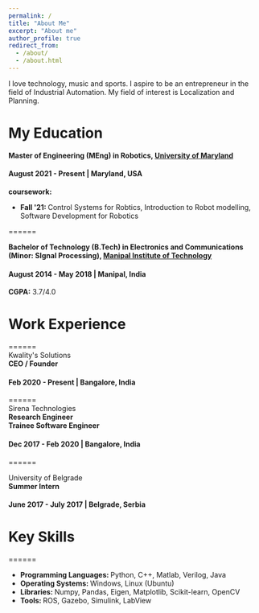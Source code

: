 ```yaml
---
permalink: /
title: "About Me"
excerpt: "About me"
author_profile: true
redirect_from: 
  - /about/
  - /about.html
---
```


I love technology, music and sports. I aspire to be an entrepreneur in the field of Industrial Automation. My field of interest is Localization and Planning. 

# My Education
**Master of Engineering (MEng) in Robotics, [University of Maryland](https://www.umd.edu/)**
#### August 2021 - Present | Maryland, USA
<strong>coursework:</strong>
* <strong>Fall '21: </strong>Control Systems for Robtics, Introduction to Robot modelling, Software Development for Robotics <br>

======<br>

**Bachelor of Technology (B.Tech) in Electronics and Communications (Minor: SIgnal Processing), [Manipal Institute of Technology](https://manipal.edu/mit.html)**
#### August 2014 - May 2018 | Manipal, India
<strong>CGPA:</strong> 3.7/4.0 <br>

# Work Experience
======<br>
Kwality's Solutions<br>
**CEO / Founder**
#### Feb 2020 - Present | Bangalore, India<br>

======<br>
Sirena Technologies<br>
**Research Engineer**<br>
**Trainee Software Engineer**
#### Dec 2017 - Feb 2020 | Bangalore, India<br>

======<br>

University of Belgrade<br>
**Summer Intern**
#### June 2017 - July 2017 | Belgrade, Serbia<br>

# Key Skills
======
* <strong> Programming Languages: </strong> Python, C++, Matlab, Verilog, Java <br>
* <strong> Operating Systems: </strong> Windows, Linux (Ubuntu) <br>
* <strong> Libraries: </strong> Numpy, Pandas, Eigen, Matplotlib, Scikit-learn, OpenCV <br>
* <strong> Tools: </strong> ROS, Gazebo, Simulink, LabView <br>

